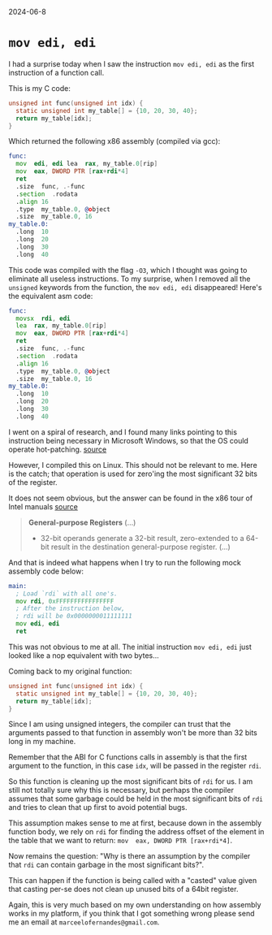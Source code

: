 2024-06-8

# `mov edi, edi`

I had a surprise today when I saw the instruction `mov edi, edi` as the first
instruction of a function call.

This is my C code:

```c
unsigned int func(unsigned int idx) {
  static unsigned int my_table[] = {10, 20, 30, 40};
  return my_table[idx];
}
```

Which returned the following x86 assembly (compiled via gcc):

```asm
func:
  mov  edi, edi lea  rax, my_table.0[rip]
  mov  eax, DWORD PTR [rax+rdi*4]
  ret
  .size  func, .-func
  .section  .rodata
  .align 16
  .type  my_table.0, @object
  .size  my_table.0, 16
my_table.0:
  .long  10
  .long  20
  .long  30
  .long  40
```

This code was compiled with the flag `-O3`, which I thought was going to
eliminate all useless instructions. To my surprise, when I removed all the
`unsigned` keywords from the function, the `mov edi, edi` disappeared! Here's
the equivalent asm code:

```asm
func:
  movsx  rdi, edi
  lea  rax, my_table.0[rip]
  mov  eax, DWORD PTR [rax+rdi*4]
  ret
  .size  func, .-func
  .section  .rodata
  .align 16
  .type  my_table.0, @object
  .size  my_table.0, 16
my_table.0:
  .long  10
  .long  20
  .long  30
  .long  40
```

I went on a spiral of research, and I found many links pointing to this
instruction being necessary in Microsoft Windows, so that the OS could operate
hot-patching. [source](https://devblogs.microsoft.com/oldnewthing/20110921-00/?p=9583)

However, I compiled this on Linux. This should not be relevant to me. Here is
the catch; that operation is used for zero'ing the most significant 32 bits of
the register.

It does not seem obvious, but the answer can be found in the x86 tour of Intel
manuals [source](http://web.archive.org/web/20240415061928/http://x86asm.net/articles/x86-64-tour-of-intel-manuals/)

> **General-purpose Registers**
> (...)
> - 32-bit operands generate a 32-bit result, zero-extended to a 64-bit result
>   in the destination general-purpose register.
> (...)

And that is indeed what happens when I try to run the following mock assembly
code below:

```asm
main:
  ; Load `rdi` with all one's.
  mov rdi, 0xFFFFFFFFFFFFFFFF
  ; After the instruction below,
  ; rdi will be 0x0000000011111111
  mov edi, edi
  ret
```

This was not obvious to me at all. The initial instruction `mov edi, edi` just
looked like a nop equivalent with two bytes...

Coming back to my original function:

```c
unsigned int func(unsigned int idx) {
  static unsigned int my_table[] = {10, 20, 30, 40};
  return my_table[idx];
}
```

Since I am using unsigned integers, the compiler can trust that the arguments
passed to that function in assembly won't be more than 32 bits long in my
machine.

Remember that the ABI for C functions calls in assembly is that the first
argument to the function, in this case `idx`, will be passed in the register
`rdi`.

So this function is cleaning up the most significant bits of `rdi` for us. I am
still not totally sure why this is necessary, but perhaps the compiler assumes
that some garbage could be held in the most significant bits of `rdi` and tries
to clean that up first to avoid potential bugs.

This assumption makes sense to me at first, because down in the assembly
function body, we rely on `rdi` for finding the address offset of the element
in the table that we want to return: `mov  eax, DWORD PTR [rax+rdi*4]`.

Now remains the question: "Why is there an assumption by the compiler that
`rdi` can contain garbage in the most significant bits?".

This can happen if the function is being called with a "casted" value given
that casting per-se does not clean up unused bits of a 64bit register.

Again, this is very much based on my own understanding on how assembly works in
my platform, if you think that I got something wrong please send me an email at
`marceelofernandes@gmail.com`.
